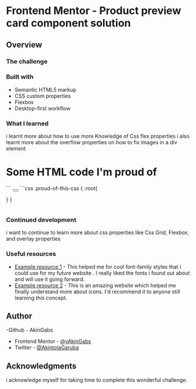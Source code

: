 # Frontend Mentor - Product preview card component solution
## Overview
### The challenge
### Built with
- Semantic HTML5 markup
- CSS custom properties
- Flexbox
- Desktop-first workflow

### What I learned
i learnt more about how to use more Knowledge of Css flex properties
i also learnt more about the overflow properties on how to fix images in a div element

<h1>Some HTML code I'm proud of</h1>
``` <button></button>
```css
.proud-of-this-css {
  :root{

  }
}
```
```
### Continued development
i want to continue to learn more about css properties like Css Grid, Flexbox, and overlay properties


### Useful resources

- [Example resource 1](https://googlefonts.com) - This helped me for cool font-family styles that i could use for my future website . I really liked the fonts i found out about and will use it going forward.
- [Example resource 2](https://fontawesome.com) - This is an amazing website which helped me finally understand more about icons. I'd recommend it to anyone still learning this concept.

## Author

-Github - AkinGabs
- Frontend Mentor - [@yAkinGabs](https://www.frontendmentor.io/profile/yourusername)
- Twitter - [@AkintolaGaruba](https://www.twitter.com/yourusername)
## Acknowledgments
i acknowledge myself for taking time to complete this wonderful challenge.